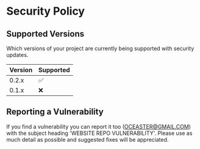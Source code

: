 # Security Policy

## Supported Versions

Which versions of your project are currently being supported with security updates.

| Version | Supported          |
| ------- | ------------------ |
| 0.2.x   | :white_check_mark: |
| 0.1.x   | :x:                |

## Reporting a Vulnerability

If you find a vulnerability you can report it too (OCEASTER@GMAIL.COM) with the subject heading 'WEBSITE REPO VULNERABILITY'.
Please use as much detail as possible and suggested fixes will be appreciated.
